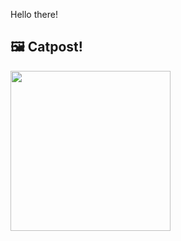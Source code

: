 Hello there!



## 🖼️ Catpost!

<sub>
    <img src="https://cdn2.thecatapi.com/images/bjn.jpg" height="256">
</sub>

